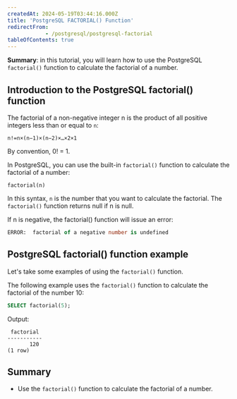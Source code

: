 ```yaml
---
createdAt: 2024-05-19T03:44:16.000Z
title: 'PostgreSQL FACTORIAL() Function'
redirectFrom: 
            - /postgresql/postgresql-factorial
tableOfContents: true
---
```


**Summary**: in this tutorial, you will learn how to use the PostgreSQL `factorial()` function to calculate the factorial of a number.

## Introduction to the PostgreSQL factorial() function

The factorial of a non-negative integer n is the product of all positive integers less than or equal to `n`:

```
n!=n×(n−1)×(n−2)×…×2×1
```

By convention, 0! = 1.

In PostgreSQL, you can use the built-in `factorial()` function to calculate the factorial of a number:

```
factorial(n)
```

In this syntax, `n` is the number that you want to calculate the factorial. The `factorial()` function returns null if n is null.

If n is negative, the factorial() function will issue an error:

```sql
ERROR:  factorial of a negative number is undefined
```

## PostgreSQL factorial() function example

Let's take some examples of using the `factorial()` function.

The following example uses the `factorial()` function to calculate the factorial of the number 10:

```sql
SELECT factorial(5);
```

Output:

```
 factorial
-----------
       120
(1 row)
```

## Summary

- Use the `factorial()` function to calculate the factorial of a number.
